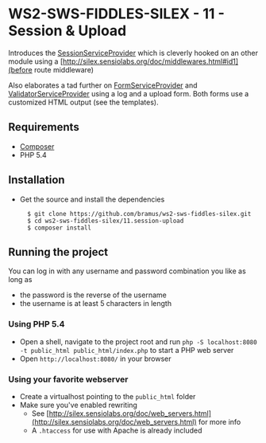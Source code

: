 # WS2-SWS-FIDDLES-SILEX - 11 - Session & Upload

Introduces the [SessionServiceProvider](http://silex.sensiolabs.org/doc/providers/session.html) which is cleverly hooked on an other module using a [http://silex.sensiolabs.org/doc/middlewares.html#id1](before route middleware)

Also elaborates a tad further on [FormServiceProvider](http://silex.sensiolabs.org/doc/providers/form.html) and [ValidatorServiceProvider](http://silex.sensiolabs.org/doc/providers/validator.html) using a log and a upload form. Both forms use a customized HTML output (see the templates).

## Requirements

- [Composer](http://getcomposer.org/)
- PHP 5.4

## Installation

- Get the source and install the dependencies

		$ git clone https://github.com/bramus/ws2-sws-fiddles-silex.git
		$ cd ws2-sws-fiddles-silex/11.session-upload
		$ composer install

## Running the project

You can log in with any username and password combination you like as long as
- the password is the reverse of the username
- the username is at least 5 characters in length

### Using PHP 5.4

- Open a shell, navigate to the project root and run `php -S localhost:8080 -t public_html public_html/index.php` to start a PHP web server
- Open `http://localhost:8080/` in your browser

### Using your favorite webserver

- Create a virtualhost pointing to the `public_html` folder
- Make sure you've enabled rewriting
	- See [http://silex.sensiolabs.org/doc/web_servers.html](http://silex.sensiolabs.org/doc/web_servers.html) for more info
	- A `.htaccess` for use with Apache is already included